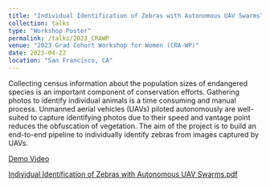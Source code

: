 ```yaml
---
title: "Individual Identification of Zebras with Autonomous UAV Swarms"
collection: talks
type: "Workshop Poster"
permalink: /talks/2023_CRAWP
venue: "2023 Grad Cohort Workshop for Women (CRA-WP)"
date: 2023-04-22
location: "San Francisco, CA"
---
```


Collecting census information about the population sizes of endangered species is an important component of conservation efforts. Gathering photos to identify individual animals is a time consuming and manual process. Unmanned aerial vehicles (UAVs) piloted autonomously are well-suited to capture identifying photos due to their speed and vantage point reduces the obfuscation of vegetation. The aim of the project is to build an end-to-end pipeline to individually identify zebras from images captured by UAVs.

[Demo Video](https://user-images.githubusercontent.com/97924986/232631865-f5a60c14-9b9d-4cdb-beb6-76d954d5938f.mp4)

[Individual Identification of Zebras with Autonomous UAV Swarms.pdf](https://github.com/jennamk14/jennamk14.github.io/files/11256473/CRA_WP_Poster.pdf)


